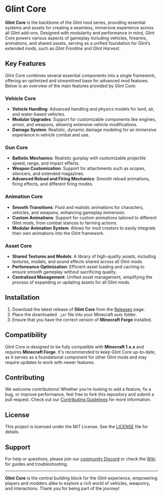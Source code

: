 # Glint Core

**Glint Core** is the backbone of the Glint mod series, providing essential systems and assets for creating a seamless, immersive experience across all Glint add-ons. Designed with modularity and performance in mind, Glint Core powers various aspects of gameplay including vehicles, firearms, animations, and shared assets, serving as a unified foundation for Glint’s extended mods, such as *Glint Frontline* and *Glint Harvest*.

## Key Features

Glint Core combines several essential components into a single framework, offering an optimized and streamlined base for advanced mod features. Below is an overview of the main features provided by Glint Core:

### Vehicle Core
- **Vehicle Handling**: Advanced handling and physics models for land, air, and water-based vehicles.
- **Modular Upgrades**: Support for customizable components like engines, armor, and weapons, allowing extensive vehicle modifications.
- **Damage System**: Realistic, dynamic damage modeling for an immersive experience in vehicle combat and use.

### Gun Core
- **Ballistic Mechanics**: Realistic gunplay with customizable projectile speed, range, and impact effects.
- **Weapon Customization**: Support for attachments such as scopes, silencers, and extended magazines.
- **Advanced Reload and Firing Mechanics**: Smooth reload animations, firing effects, and different firing modes.

### Animation Core
- **Smooth Transitions**: Fluid and realistic animations for characters, vehicles, and weapons, enhancing gameplay immersion.
- **Custom Animations**: Support for custom animations tailored to different Glint mods, from combat stances to farming actions.
- **Modular Animation System**: Allows for mod creators to easily integrate their own animations into the Glint framework.

### Asset Core
- **Shared Textures and Models**: A library of high-quality assets, including textures, models, and sound effects shared across all Glint mods.
- **Performance Optimization**: Efficient asset loading and caching to ensure smooth gameplay without sacrificing quality.
- **Centralized Management**: Unified asset management, simplifying the process of expanding or updating assets for all Glint mods.

## Installation

1. Download the latest release of **Glint Core** from the [Releases](https://github.com/YourUsername/GlintCore/releases) page.
2. Place the downloaded `.jar` file into your Minecraft `mods` folder.
3. Ensure that you have the correct version of **Minecraft Forge** installed.

## Compatibility

Glint Core is designed to be fully compatible with **Minecraft 1.x.x** and requires **Minecraft Forge**. It's recommended to keep Glint Core up-to-date, as it serves as a foundational component for other Glint mods and may require updates to work with newer features.

## Contributing

We welcome contributions! Whether you’re looking to add a feature, fix a bug, or improve performance, feel free to fork this repository and submit a pull request. Check out our [Contributing Guidelines](CONTRIBUTING.md) for more information.

## License

This project is licensed under the MIT License. See the [LICENSE](LICENSE) file for details.

## Support

For help or questions, please join our [community Discord](https://discord.gg/YourDiscordLink) or check the [Wiki](https://github.com/YourUsername/GlintCore/wiki) for guides and troubleshooting.

---

**Glint Core** is the central building block for the Glint experience, empowering players and modders alike to explore a rich world of vehicles, weaponry, and interactions. Thank you for being part of the journey!
